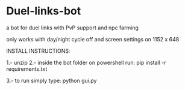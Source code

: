# Duel-links-bot
a bot for duel links with PvP support and npc farming 

only works with day/night cycle off and screen settings on 1152 x 648

INSTALL INSTRUCTIONS:

1.- unzip
2.- inside the bot folder on powershell run:
pip install -r requirements.txt

3.- to run simply type:
python gui.py
